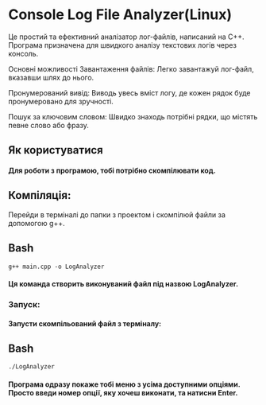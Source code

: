 # Console Log File Analyzer(Linux)

Це простий та ефективний аналізатор лог-файлів, написаний на C++. Програма призначена для швидкого аналізу текстових логів через консоль.

Основні можливості
Завантаження файлів: Легко завантажуй лог-файл, вказавши шлях до нього.

Пронумерований вивід: Виводь увесь вміст логу, де кожен рядок буде пронумеровано для зручності.

Пошук за ключовим словом: Швидко знаходь потрібні рядки, що містять певне слово або фразу.

Як користуватися
---
#### Для роботи з програмою, тобі потрібно скомпілювати код.

Компіляція:
---
Перейди в терміналі до папки з проектом і скомпілюй файли за допомогою g++.

## Bash

``` g++ main.cpp -o LogAnalyzer ```
#### Ця команда створить виконуваний файл під назвою LogAnalyzer.

### Запуск:
#### Запусти скомпільований файл з терміналу:

## Bash

```./LogAnalyzer```

#### Програма одразу покаже тобі меню з усіма доступними опціями. Просто введи номер опції, яку хочеш виконати, та натисни Enter.

